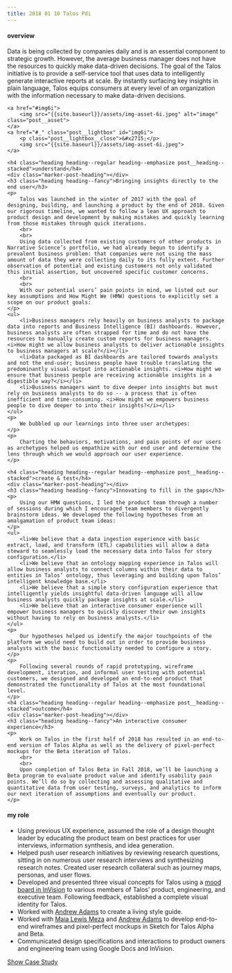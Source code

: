 ```yaml
---
title: 2018 01 10 Talos Pdi
---
```


<h4 class="heading heading--regular heading--emphasize">overview</h4>
<div class="marker-post-heading"></div>
<p>
	Data is being collected by companies daily and is an essential component to strategic growth. However, the average business manager does not have the resources to quickly make data-driven decisions. The goal of the Talos initiative is to provide a self-service tool that uses data to intelligently generate interactive reports at scale. By instantly surfacing key insights in plain language, Talos equips consumers at every level of an organization with the information necessary to make data-driven decisions. 
</p>

<div class="post__casestudy">

    <a href="#img6i">
        <img src="{{site.baseurl}}/assets/img-asset-6i.jpeg" alt="image" class="post__asset">
    </a>
	<a href="#_" class="post__lightbox" id="img6i">
        <p class="post__lightbox__close">&#x2715;</p>
        <img src="{{site.baseurl}}/assets/img-asset-6i.jpeg">
    </a>

	<h4 class="heading heading--regular heading--emphasize post__heading--stacked">understand</h4>
	<div class="marker-post-heading"></div>
	<h3 class="heading heading--fancy">Bringing insights directly to the end user</h3>
	<p>
		Talos was launched in the winter of 2017 with the goal of designing, building, and launching a product by the end of 2018. Given our rigorous timeline, we wanted to follow a lean UX approach to product design and development by making mistakes and quickly learning from those mistakes through quick iterations.
		<br>
		<br>
		Using data collected from existing customers of other products in Narrative Science’s portfolio, we had already begun to identify a prevalent business problem: that companies were not using the mass amount of data they were collecting daily to its fully extent. Further observation of potential and existing customers not only validated this initial assertion, but uncovered specific customer concerns.
		<br>
		<br>
		With our potential users’ pain points in mind, we listed out our key assumptions and How Might We (HMW) questions to explicitly set a scope on our product goals:
	</p>
	<ul>
		<li>Business managers rely heavily on business analysts to package data into reports and Business Intelligence (BI) dashboards. However, business analysts are often strapped for time and do not have the resources to manually create custom reports for business managers. <i>How might we allow business analysts to deliver actionable insights to business managers at scale?</i></li>
		<li>Data packaged as BI dashboards are tailored towards analysts and not the end-user; business people have trouble translating the predominantly visual output into actionable insights. <i>How might we ensure that business people are receiving actionable insights in a digestible way?</i></li>
		<li>Business managers want to dive deeper into insights but must rely on business analysts to do so -- a process that is often inefficient and time-consuming. <i>How might we empowers business people to dive deeper to into their insights?</i></li>
	</ul>
	<p>
		We bubbled up our learnings into three user archetypes:
	</p>
	<p>
		Charting the behaviors, motivations, and pain points of our users as archetypes helped us empathize with our end user and determine the lens through which we would approach our user experience.
	</p>

	<h4 class="heading heading--regular heading--emphasize post__heading--stacked">create & test</h4>
	<div class="marker-post-heading"></div>
	<h3 class="heading heading--fancy">Innovating to fill in the gaps</h3>
	<p>
		Using our HMW questions, I led the product team through a number of sessions during which I encouraged team members to divergently brainstorm ideas. We developed the following hypotheses from an amalgamation of product team ideas:
	</p>
	<ul>
		<li>We believe that a data ingestion experience with basic extract, load, and transform (ETL) capabilities will allow a data steward to seamlessly load the necessary data into Talos for story configuration.</li>
		<li>We believe that an ontology mapping experience in Talos will allow business analysts to connect columns within their data to entities in Talos’ ontology, thus leveraging and building upon Talos’ intelligent knowledge base.</li>
		<li>We believe that a simple story configuration experience that intelligently yields insightful data-driven language will allow business analysts quickly package insights at scale.</li>
		<li>We believe that an interactive consumer experience will empower business managers to quickly discover their own insights without having to rely on business analysts.</li>
	</ul>
	<p>
		Our hypotheses helped us identify the major touchpoints of the platform we would need to build out in order to provide business analysts with the basic functionality needed to configure a story. 
	</p>
	<p>
		Following several rounds of rapid prototyping, wireframe development, iteration, and informal user testing with potential customers, we designed and developed an end-to-end product that demonstrated the functionality of Talos at the most foundational level. 
	</p>
	<h4 class="heading heading--regular heading--emphasize post__heading--stacked">outcome</h4>
	<div class="marker-post-heading"></div>
	<h3 class="heading heading--fancy">An interactive consumer experience</h3>
	<p>
		Work on Talos in the first half of 2018 has resulted in an end-to-end version of Talos Alpha as well as the delivery of pixel-perfect mockups for the Beta iteration of Talos.
		<br>
		<br>
		Upon completion of Talos Beta in Fall 2018, we’ll be launching a Beta program to evaluate product value and identify usability pain points. We’ll do so by collecting and assessing qualitative and quantitative data from user testing, surveys, and analytics to inform our next iteration of assumptions and eventually our product.
	</p>
</div>

<h4 class="heading heading--regular heading--emphasize post__heading--stacked">my role</h4>
<div class="marker-post-heading"></div>
<ul>
	<li>Using previous UX experience, assumed the role of a design thought leader by educating the product team on best practices for user interviews, information synthesis, and idea generation.</li>
	<li>Helped push user research initiatives by reviewing research questions, sitting in on numerous user research interviews and synthesizing research notes. Created user research collateral such as journey maps, personas, and user flows.</li>
	<li>Developed and presented three visual concepts for Talos using a <a href="https://projects.invisionapp.com/boards/4D3I948CJPR/">mood board in InVision</a> to various members of Talos’ product, engineering, and executive team. Following feedback, established a complete visual identity for Talos.</li>
	<li>Worked with <a href="https://www.linkedin.com/in/andrewjadams3/">Andrew Adams</a> to create a living style guide.</li>
	<li>Worked with <a href="https://www.linkedin.com/in/maia-lewis-meza/">Maia Lewis Meza</a> and <a href="https://www.linkedin.com/in/andrewjadams3/">Andrew Adams</a> to develop end-to-end wireframes and pixel-perfect mockups in Sketch for Talos Alpha and Beta.</li>
	<li>Communicated design specifications and interactions to product owners and engineering team using Google Docs and InVision.</li>
</ul>

<div class="container__button">
	<a id="showcasestudy" class="button__case-study heading heading--regular heading--emphasize" href="#">Show Case Study</a>
</div>






